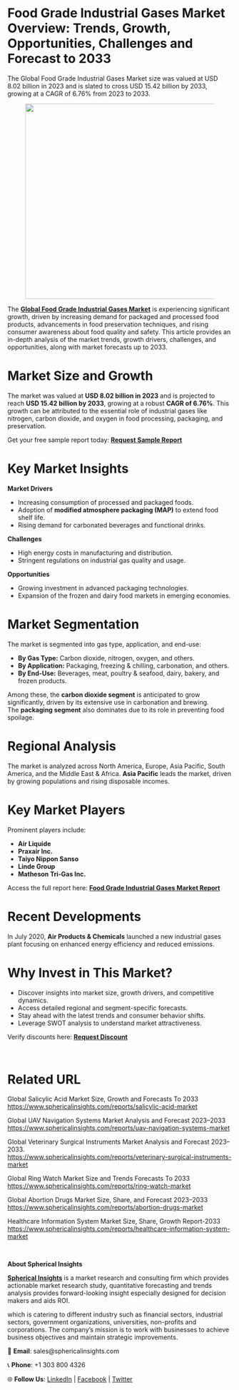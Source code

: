 <h1 id="09ab" class="pw-post-title fo fp fq bf fr fs ft fu fv fw fx fy fz ga gb gc gd ge gf gg gh gi gj gk gl gm gn go gp gq bk" data-testid="storyTitle" data-selectable-paragraph="">Food Grade Industrial Gases Market Overview: Trends, Growth, Opportunities, Challenges and Forecast to 2033</h1>
<div class="fj fk fl fm fn">
<div class="ab cb">
<div class="ci bh ev ew ex ey">
<p id="6b15" class="pw-post-body-paragraph lg lh fq li b lj lk ll lm ln lo lp lq lr ls lt lu lv lw lx ly lz ma mb mc md fj bk" data-selectable-paragraph="">The Global Food Grade Industrial Gases Market size was valued at USD 8.02 billion in 2023 and is slated to cross USD 15.42 billion by 2033, growing at a CAGR of 6.76% from 2023 to 2033.</p>
<figure class="mh mi mj mk ml mm me mf paragraph-image">
<div class="mn mo ed mp bh mq" tabindex="0">
<div class="me mf mg"><picture><source srcset="https://miro.medium.com/v2/resize:fit:640/format:webp/1*UnY8KlQqgT6kaxEhMQ-k5w.jpeg 640w, https://miro.medium.com/v2/resize:fit:720/format:webp/1*UnY8KlQqgT6kaxEhMQ-k5w.jpeg 720w, https://miro.medium.com/v2/resize:fit:750/format:webp/1*UnY8KlQqgT6kaxEhMQ-k5w.jpeg 750w, https://miro.medium.com/v2/resize:fit:786/format:webp/1*UnY8KlQqgT6kaxEhMQ-k5w.jpeg 786w, https://miro.medium.com/v2/resize:fit:828/format:webp/1*UnY8KlQqgT6kaxEhMQ-k5w.jpeg 828w, https://miro.medium.com/v2/resize:fit:1100/format:webp/1*UnY8KlQqgT6kaxEhMQ-k5w.jpeg 1100w, https://miro.medium.com/v2/resize:fit:1400/format:webp/1*UnY8KlQqgT6kaxEhMQ-k5w.jpeg 1400w" type="image/webp" sizes="(min-resolution: 4dppx) and (max-width: 700px) 50vw, (-webkit-min-device-pixel-ratio: 4) and (max-width: 700px) 50vw, (min-resolution: 3dppx) and (max-width: 700px) 67vw, (-webkit-min-device-pixel-ratio: 3) and (max-width: 700px) 65vw, (min-resolution: 2.5dppx) and (max-width: 700px) 80vw, (-webkit-min-device-pixel-ratio: 2.5) and (max-width: 700px) 80vw, (min-resolution: 2dppx) and (max-width: 700px) 100vw, (-webkit-min-device-pixel-ratio: 2) and (max-width: 700px) 100vw, 700px" /><source srcset="https://miro.medium.com/v2/resize:fit:640/1*UnY8KlQqgT6kaxEhMQ-k5w.jpeg 640w, https://miro.medium.com/v2/resize:fit:720/1*UnY8KlQqgT6kaxEhMQ-k5w.jpeg 720w, https://miro.medium.com/v2/resize:fit:750/1*UnY8KlQqgT6kaxEhMQ-k5w.jpeg 750w, https://miro.medium.com/v2/resize:fit:786/1*UnY8KlQqgT6kaxEhMQ-k5w.jpeg 786w, https://miro.medium.com/v2/resize:fit:828/1*UnY8KlQqgT6kaxEhMQ-k5w.jpeg 828w, https://miro.medium.com/v2/resize:fit:1100/1*UnY8KlQqgT6kaxEhMQ-k5w.jpeg 1100w, https://miro.medium.com/v2/resize:fit:1400/1*UnY8KlQqgT6kaxEhMQ-k5w.jpeg 1400w" sizes="(min-resolution: 4dppx) and (max-width: 700px) 50vw, (-webkit-min-device-pixel-ratio: 4) and (max-width: 700px) 50vw, (min-resolution: 3dppx) and (max-width: 700px) 67vw, (-webkit-min-device-pixel-ratio: 3) and (max-width: 700px) 65vw, (min-resolution: 2.5dppx) and (max-width: 700px) 80vw, (-webkit-min-device-pixel-ratio: 2.5) and (max-width: 700px) 80vw, (min-resolution: 2dppx) and (max-width: 700px) 100vw, (-webkit-min-device-pixel-ratio: 2) and (max-width: 700px) 100vw, 700px" data-testid="og" /><img class="bh ko mr c" src="https://miro.medium.com/v2/resize:fit:945/1*UnY8KlQqgT6kaxEhMQ-k5w.jpeg" alt="" width="700" height="438" /></picture></div>
</div>
</figure>
<p id="438b" class="pw-post-body-paragraph lg lh fq li b lj lk ll lm ln lo lp lq lr ls lt lu lv lw lx ly lz ma mb mc md fj bk" data-selectable-paragraph="">The&nbsp;<a class="af ms" href="https://www.sphericalinsights.com/reports/food-grade-industrial-gases-market" target="_blank" rel="noopener ugc nofollow"><strong class="li fr">Global Food Grade Industrial Gases Market</strong></a>&nbsp;is experiencing significant growth, driven by increasing demand for packaged and processed food products, advancements in food preservation techniques, and rising consumer awareness about food quality and safety. This article provides an in-depth analysis of the market trends, growth drivers, challenges, and opportunities, along with market forecasts up to 2033.</p>
<h1 id="29ac" class="mt mu fq bf mv mw mx my mz na nb nc nd ne nf ng nh ni nj nk nl nm nn no np nq bk" data-selectable-paragraph="">Market Size and Growth</h1>
<p id="1306" class="pw-post-body-paragraph lg lh fq li b lj nr ll lm ln ns lp lq lr nt lt lu lv nu lx ly lz nv mb mc md fj bk" data-selectable-paragraph="">The market was valued at&nbsp;<strong class="li fr">USD 8.02 billion in 2023</strong>&nbsp;and is projected to reach&nbsp;<strong class="li fr">USD 15.42 billion by 2033</strong>, growing at a robust&nbsp;<strong class="li fr">CAGR of 6.76%</strong>. This growth can be attributed to the essential role of industrial gases like nitrogen, carbon dioxide, and oxygen in food processing, packaging, and preservation.</p>
<p id="146a" class="pw-post-body-paragraph lg lh fq li b lj lk ll lm ln lo lp lq lr ls lt lu lv lw lx ly lz ma mb mc md fj bk" data-selectable-paragraph="">Get your free sample report today:&nbsp;<a class="af ms" href="https://www.sphericalinsights.com/request-sample/7858" target="_blank" rel="noopener ugc nofollow"><strong class="li fr">Request Sample Report</strong></a></p>
<h1 id="8c83" class="mt mu fq bf mv mw mx my mz na nb nc nd ne nf ng nh ni nj nk nl nm nn no np nq bk" data-selectable-paragraph="">Key Market Insights</h1>
<p id="a793" class="pw-post-body-paragraph lg lh fq li b lj nr ll lm ln ns lp lq lr nt lt lu lv nu lx ly lz nv mb mc md fj bk" data-selectable-paragraph=""><strong class="li fr">Market Drivers</strong></p>
<ul class="">
<li id="f06d" class="lg lh fq li b lj lk ll lm ln lo lp lq lr ls lt lu lv lw lx ly lz ma mb mc md nw nx ny bk" data-selectable-paragraph="">Increasing consumption of processed and packaged foods.</li>
<li id="ae07" class="lg lh fq li b lj nz ll lm ln oa lp lq lr ob lt lu lv oc lx ly lz od mb mc md nw nx ny bk" data-selectable-paragraph="">Adoption of&nbsp;<strong class="li fr">modified atmosphere packaging (MAP)</strong>&nbsp;to extend food shelf life.</li>
<li id="6a9d" class="lg lh fq li b lj nz ll lm ln oa lp lq lr ob lt lu lv oc lx ly lz od mb mc md nw nx ny bk" data-selectable-paragraph="">Rising demand for carbonated beverages and functional drinks.</li>
</ul>
<p id="8c66" class="pw-post-body-paragraph lg lh fq li b lj lk ll lm ln lo lp lq lr ls lt lu lv lw lx ly lz ma mb mc md fj bk" data-selectable-paragraph=""><strong class="li fr">Challenges</strong></p>
<ul class="">
<li id="6e15" class="lg lh fq li b lj lk ll lm ln lo lp lq lr ls lt lu lv lw lx ly lz ma mb mc md nw nx ny bk" data-selectable-paragraph="">High energy costs in manufacturing and distribution.</li>
<li id="8000" class="lg lh fq li b lj nz ll lm ln oa lp lq lr ob lt lu lv oc lx ly lz od mb mc md nw nx ny bk" data-selectable-paragraph="">Stringent regulations on industrial gas quality and usage.</li>
</ul>
<p id="49c4" class="pw-post-body-paragraph lg lh fq li b lj lk ll lm ln lo lp lq lr ls lt lu lv lw lx ly lz ma mb mc md fj bk" data-selectable-paragraph=""><strong class="li fr">Opportunities</strong></p>
<ul class="">
<li id="49ab" class="lg lh fq li b lj lk ll lm ln lo lp lq lr ls lt lu lv lw lx ly lz ma mb mc md nw nx ny bk" data-selectable-paragraph="">Growing investment in advanced packaging technologies.</li>
<li id="d2ed" class="lg lh fq li b lj nz ll lm ln oa lp lq lr ob lt lu lv oc lx ly lz od mb mc md nw nx ny bk" data-selectable-paragraph="">Expansion of the frozen and dairy food markets in emerging economies.</li>
</ul>
<h1 id="93ba" class="mt mu fq bf mv mw mx my mz na nb nc nd ne nf ng nh ni nj nk nl nm nn no np nq bk" data-selectable-paragraph="">Market Segmentation</h1>
<p id="ac52" class="pw-post-body-paragraph lg lh fq li b lj nr ll lm ln ns lp lq lr nt lt lu lv nu lx ly lz nv mb mc md fj bk" data-selectable-paragraph="">The market is segmented into gas type, application, and end-use:</p>
<ul class="">
<li id="944d" class="lg lh fq li b lj lk ll lm ln lo lp lq lr ls lt lu lv lw lx ly lz ma mb mc md nw nx ny bk" data-selectable-paragraph=""><strong class="li fr">By Gas Type:</strong>&nbsp;Carbon dioxide, nitrogen, oxygen, and others.</li>
<li id="6547" class="lg lh fq li b lj nz ll lm ln oa lp lq lr ob lt lu lv oc lx ly lz od mb mc md nw nx ny bk" data-selectable-paragraph=""><strong class="li fr">By Application:</strong>&nbsp;Packaging, freezing &amp; chilling, carbonation, and others.</li>
<li id="bb07" class="lg lh fq li b lj nz ll lm ln oa lp lq lr ob lt lu lv oc lx ly lz od mb mc md nw nx ny bk" data-selectable-paragraph=""><strong class="li fr">By End-Use:</strong>&nbsp;Beverages, meat, poultry &amp; seafood, dairy, bakery, and frozen products.</li>
</ul>
<p id="c12c" class="pw-post-body-paragraph lg lh fq li b lj lk ll lm ln lo lp lq lr ls lt lu lv lw lx ly lz ma mb mc md fj bk" data-selectable-paragraph="">Among these, the&nbsp;<strong class="li fr">carbon dioxide segment</strong>&nbsp;is anticipated to grow significantly, driven by its extensive use in carbonation and brewing. The&nbsp;<strong class="li fr">packaging segment</strong>&nbsp;also dominates due to its role in preventing food spoilage.</p>
<h1 id="e513" class="mt mu fq bf mv mw mx my mz na nb nc nd ne nf ng nh ni nj nk nl nm nn no np nq bk" data-selectable-paragraph="">Regional Analysis</h1>
<p id="9f42" class="pw-post-body-paragraph lg lh fq li b lj nr ll lm ln ns lp lq lr nt lt lu lv nu lx ly lz nv mb mc md fj bk" data-selectable-paragraph="">The market is analyzed across North America, Europe, Asia Pacific, South America, and the Middle East &amp; Africa.&nbsp;<strong class="li fr">Asia Pacific</strong>&nbsp;leads the market, driven by growing populations and rising disposable incomes.</p>
<h1 id="8648" class="mt mu fq bf mv mw mx my mz na nb nc nd ne nf ng nh ni nj nk nl nm nn no np nq bk" data-selectable-paragraph="">Key Market Players</h1>
<p id="2559" class="pw-post-body-paragraph lg lh fq li b lj nr ll lm ln ns lp lq lr nt lt lu lv nu lx ly lz nv mb mc md fj bk" data-selectable-paragraph="">Prominent players include:</p>
<ul class="">
<li id="c4c2" class="lg lh fq li b lj lk ll lm ln lo lp lq lr ls lt lu lv lw lx ly lz ma mb mc md nw nx ny bk" data-selectable-paragraph=""><strong class="li fr">Air Liquide</strong></li>
<li id="0c7f" class="lg lh fq li b lj nz ll lm ln oa lp lq lr ob lt lu lv oc lx ly lz od mb mc md nw nx ny bk" data-selectable-paragraph=""><strong class="li fr">Praxair Inc.</strong></li>
<li id="4182" class="lg lh fq li b lj nz ll lm ln oa lp lq lr ob lt lu lv oc lx ly lz od mb mc md nw nx ny bk" data-selectable-paragraph=""><strong class="li fr">Taiyo Nippon Sanso</strong></li>
<li id="8350" class="lg lh fq li b lj nz ll lm ln oa lp lq lr ob lt lu lv oc lx ly lz od mb mc md nw nx ny bk" data-selectable-paragraph=""><strong class="li fr">Linde Group</strong></li>
<li id="583f" class="lg lh fq li b lj nz ll lm ln oa lp lq lr ob lt lu lv oc lx ly lz od mb mc md nw nx ny bk" data-selectable-paragraph=""><strong class="li fr">Matheson Tri-Gas Inc.</strong></li>
</ul>
<p id="ba3a" class="pw-post-body-paragraph lg lh fq li b lj lk ll lm ln lo lp lq lr ls lt lu lv lw lx ly lz ma mb mc md fj bk" data-selectable-paragraph="">Access the full report here:&nbsp;<a class="af ms" href="https://www.sphericalinsights.com/reports/food-grade-industrial-gases-market" target="_blank" rel="noopener ugc nofollow"><strong class="li fr">Food Grade Industrial Gases Market Report</strong></a></p>
<h1 id="c3d3" class="mt mu fq bf mv mw mx my mz na nb nc nd ne nf ng nh ni nj nk nl nm nn no np nq bk" data-selectable-paragraph="">Recent Developments</h1>
<p id="19a7" class="pw-post-body-paragraph lg lh fq li b lj nr ll lm ln ns lp lq lr nt lt lu lv nu lx ly lz nv mb mc md fj bk" data-selectable-paragraph="">In July 2020,&nbsp;<strong class="li fr">Air Products &amp; Chemicals</strong>&nbsp;launched a new industrial gases plant focusing on enhanced energy efficiency and reduced emissions.</p>
<h1 id="0715" class="mt mu fq bf mv mw mx my mz na nb nc nd ne nf ng nh ni nj nk nl nm nn no np nq bk" data-selectable-paragraph="">Why Invest in This Market?</h1>
<ul class="">
<li id="6663" class="lg lh fq li b lj nr ll lm ln ns lp lq lr nt lt lu lv nu lx ly lz nv mb mc md nw nx ny bk" data-selectable-paragraph="">Discover insights into market size, growth drivers, and competitive dynamics.</li>
<li id="690a" class="lg lh fq li b lj nz ll lm ln oa lp lq lr ob lt lu lv oc lx ly lz od mb mc md nw nx ny bk" data-selectable-paragraph="">Access detailed regional and segment-specific forecasts.</li>
<li id="63d6" class="lg lh fq li b lj nz ll lm ln oa lp lq lr ob lt lu lv oc lx ly lz od mb mc md nw nx ny bk" data-selectable-paragraph="">Stay ahead with the latest trends and consumer behavior shifts.</li>
<li id="53f8" class="lg lh fq li b lj nz ll lm ln oa lp lq lr ob lt lu lv oc lx ly lz od mb mc md nw nx ny bk" data-selectable-paragraph="">Leverage SWOT analysis to understand market attractiveness.</li>
</ul>
<p id="5ad0" class="pw-post-body-paragraph lg lh fq li b lj lk ll lm ln lo lp lq lr ls lt lu lv lw lx ly lz ma mb mc md fj bk" data-selectable-paragraph="">Verify discounts here:&nbsp;<a class="af ms" href="https://www.sphericalinsights.com/request-discount/7858" target="_blank" rel="noopener ugc nofollow"><strong class="li fr">Request Discount</strong></a></p>
</div>
</div>
</div>
<div class="ab cb oe of og oh">&nbsp;</div>
<div class="fj fk fl fm fn">
<div class="ab cb">
<div class="ci bh ev ew ex ey">
<h1 id="768d" class="mt mu fq bf mv mw om my mz na on nc nd ne oo ng nh ni op nk nl nm oq no np nq bk" data-selectable-paragraph="">Related URL</h1>
<p id="e42d" class="pw-post-body-paragraph lg lh fq li b lj nr ll lm ln ns lp lq lr nt lt lu lv nu lx ly lz nv mb mc md fj bk" data-selectable-paragraph="">Global Salicylic Acid Market Size, Growth and Forecasts To 2033<br /><a class="af ms" href="https://www.sphericalinsights.com/reports/salicylic-acid-market" target="_blank" rel="noopener ugc nofollow">https://www.sphericalinsights.com/reports/salicylic-acid-market</a></p>
<p id="8af8" class="pw-post-body-paragraph lg lh fq li b lj lk ll lm ln lo lp lq lr ls lt lu lv lw lx ly lz ma mb mc md fj bk" data-selectable-paragraph="">Global UAV Navigation Systems Market Analysis and Forecast 2023&ndash;2033<br /><a class="af ms" href="https://www.sphericalinsights.com/reports/uav-navigation-systems-market" target="_blank" rel="noopener ugc nofollow">https://www.sphericalinsights.com/reports/uav-navigation-systems-market</a></p>
<p id="9d45" class="pw-post-body-paragraph lg lh fq li b lj lk ll lm ln lo lp lq lr ls lt lu lv lw lx ly lz ma mb mc md fj bk" data-selectable-paragraph="">Global Veterinary Surgical Instruments Market Analysis and Forecast 2023&ndash;2033.<br /><a class="af ms" href="https://www.sphericalinsights.com/reports/veterinary-surgical-instruments-market" target="_blank" rel="noopener ugc nofollow">https://www.sphericalinsights.com/reports/veterinary-surgical-instruments-market</a></p>
<p id="5e61" class="pw-post-body-paragraph lg lh fq li b lj lk ll lm ln lo lp lq lr ls lt lu lv lw lx ly lz ma mb mc md fj bk" data-selectable-paragraph="">Global Ring Watch Market Size and Trends Forecasts To 2033<br /><a class="af ms" href="https://www.sphericalinsights.com/reports/ring-watch-market" target="_blank" rel="noopener ugc nofollow">https://www.sphericalinsights.com/reports/ring-watch-market</a></p>
<p id="9215" class="pw-post-body-paragraph lg lh fq li b lj lk ll lm ln lo lp lq lr ls lt lu lv lw lx ly lz ma mb mc md fj bk" data-selectable-paragraph="">Global Abortion Drugs Market Size, Share, and Forecast 2023&ndash;2033<br /><a class="af ms" href="https://www.sphericalinsights.com/reports/abortion-drugs-market" target="_blank" rel="noopener ugc nofollow">https://www.sphericalinsights.com/reports/abortion-drugs-market</a></p>
<p id="ade4" class="pw-post-body-paragraph lg lh fq li b lj lk ll lm ln lo lp lq lr ls lt lu lv lw lx ly lz ma mb mc md fj bk" data-selectable-paragraph="">Healthcare Information System Market Size, Share, Growth Report-2033<br /><a class="af ms" href="https://www.sphericalinsights.com/reports/healthcare-information-system-market" target="_blank" rel="noopener ugc nofollow">https://www.sphericalinsights.com/reports/healthcare-information-system-market</a></p>
</div>
</div>
</div>
<div class="ab cb oe of og oh">&nbsp;</div>
<div class="fj fk fl fm fn">
<div class="ab cb">
<div class="ci bh ev ew ex ey">
<p id="28bd" class="pw-post-body-paragraph lg lh fq li b lj lk ll lm ln lo lp lq lr ls lt lu lv lw lx ly lz ma mb mc md fj bk" data-selectable-paragraph=""><strong class="li fr">About Spherical Insights</strong></p>
<p id="45e8" class="pw-post-body-paragraph lg lh fq li b lj lk ll lm ln lo lp lq lr ls lt lu lv lw lx ly lz ma mb mc md fj bk" data-selectable-paragraph=""><a class="af ms" href="https://www.sphericalinsights.com/" target="_blank" rel="noopener ugc nofollow"><strong class="li fr">Spherical Insights</strong></a><strong class="li fr">&nbsp;</strong>is a market research and consulting firm which provides actionable market research study, quantitative forecasting and trends analysis provides forward-looking insight especially designed for decision makers and aids ROI.</p>
<p id="3a5d" class="pw-post-body-paragraph lg lh fq li b lj lk ll lm ln lo lp lq lr ls lt lu lv lw lx ly lz ma mb mc md fj bk" data-selectable-paragraph="">which is catering to different industry such as financial sectors, industrial sectors, government organizations, universities, non-profits and corporations. The company&rsquo;s mission is to work with businesses to achieve business objectives and maintain strategic improvements.</p>
<p id="ee5c" class="pw-post-body-paragraph lg lh fq li b lj lk ll lm ln lo lp lq lr ls lt lu lv lw lx ly lz ma mb mc md fj bk" data-selectable-paragraph="">📧&nbsp;<strong class="li fr">Email</strong>: sales@sphericalinsights.com</p>
<p id="5423" class="pw-post-body-paragraph lg lh fq li b lj lk ll lm ln lo lp lq lr ls lt lu lv lw lx ly lz ma mb mc md fj bk" data-selectable-paragraph="">📞&nbsp;<strong class="li fr">Phone</strong>: +1 303 800 4326</p>
<p id="358f" class="pw-post-body-paragraph lg lh fq li b lj lk ll lm ln lo lp lq lr ls lt lu lv lw lx ly lz ma mb mc md fj bk" data-selectable-paragraph="">🌐&nbsp;<strong class="li fr">Follow Us</strong>:&nbsp;<a class="af ms" href="https://www.linkedin.com/company/spherical-insight/" target="_blank" rel="noopener ugc nofollow">LinkedIn</a>&nbsp;|&nbsp;<a class="af ms" href="https://www.facebook.com/sphericalinsights22" target="_blank" rel="noopener ugc nofollow">Facebook</a>&nbsp;|&nbsp;<a class="af ms" href="https://twitter.com/SInsights_US" target="_blank" rel="noopener ugc nofollow">Twitter</a></p>
</div>
</div>
</div>
